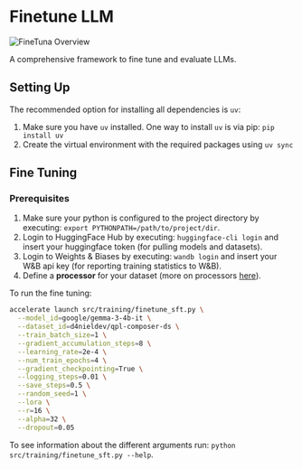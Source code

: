 # Finetune LLM

![FineTuna Overview](assets/FineTuna-Inside%20View.drawio.png "FineTuna Overview")

A comprehensive framework to fine tune and evaluate LLMs.

## Setting Up

The recommended option for installing all dependencies is `uv`:

1. Make sure you have `uv` installed. One way to install `uv` is via pip: `pip install uv`
2. Create the virtual environment with the required packages using `uv sync`

## Fine Tuning

### Prerequisites

1. Make sure your python is configured to the project directory by executing: `export PYTHONPATH=/path/to/project/dir`.
2. Login to HuggingFace Hub by executing: `huggingface-cli login` and insert your huggingface token (for pulling models and datasets).
3. Login to Weights & Biases by executing: `wandb login` and insert your W&B api key (for reporting training statistics to W&B).
4. Define a **processor** for your dataset (more on processors [here](src/processors/README.md)).


To run the fine tuning:

```bash
accelerate launch src/training/finetune_sft.py \
  --model_id=google/gemma-3-4b-it \
  --dataset_id=d4nieldev/qpl-composer-ds \
  --train_batch_size=1 \
  --gradient_accumulation_steps=8 \
  --learning_rate=2e-4 \
  --num_train_epochs=4 \
  --gradient_checkpointing=True \
  --logging_steps=0.01 \
  --save_steps=0.5 \
  --random_seed=1 \
  --lora \
  --r=16 \
  --alpha=32 \
  --dropout=0.05
```

To see information about the different arguments run: `python src/training/finetune_sft.py --help`.
